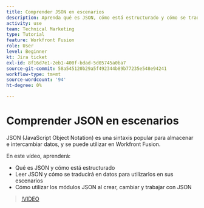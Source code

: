 ```yaml
---
title: Comprender JSON en escenarios
description: Aprenda qué es JSON, cómo está estructurado y cómo se traducirá en datos para su uso en sus escenarios en [!DNL Adobe Workfront Fusion].
activity: use
team: Technical Marketing
type: Tutorial
feature: Workfront Fusion
role: User
level: Beginner
kt: Jira ticket
exl-id: 8f16d7e1-2eb1-400f-bdad-5d05745a0ba7
source-git-commit: 58a545120b29a5f492344b89b77235e548e94241
workflow-type: tm+mt
source-wordcount: '94'
ht-degree: 0%

---
```


# Comprender JSON en escenarios

JSON (JavaScript Object Notation) es una sintaxis popular para almacenar e intercambiar datos, y se puede utilizar en Workfront Fusion.

En este vídeo, aprenderá:

* Qué es JSON y cómo está estructurado
* Leer JSON y cómo se traducirá en datos para utilizarlos en sus escenarios
* Cómo utilizar los módulos JSON al crear, cambiar y trabajar con JSON

>[!VIDEO](https://video.tv.adobe.com/v/335300/?quality=12)
